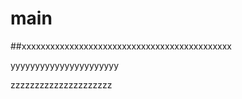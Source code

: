 # main

##xxxxxxxxxxxxxxxxxxxxxxxxxxxxxxxxxxxxxxxxxxxx

yyyyyyyyyyyyyyyyyyyyyy

zzzzzzzzzzzzzzzzzzzzz
